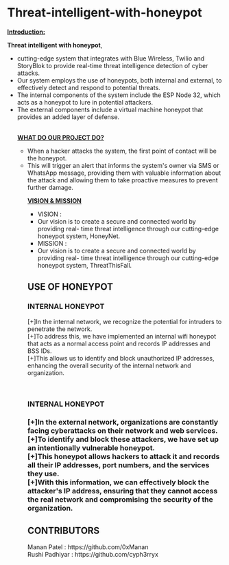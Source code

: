 # Threat-intelligent-with-honeypot


<span style="text-decoration: underline;"><strong>Introduction:</strong></span>

<b>Threat intelligent with honeypot</b>,  
<ul>
  <li>cutting-edge system that
integrates with Blue Wireless, Twilio and StoryBlok to
provide real-time threat intelligence detection of
cyber attacks.</li>
  <li>Our system employs the use of honeypots, both
internal and external, to effectively detect and
respond to potential threats.</li>
  <li>The internal components of the system include the
ESP Node 32, which acts as a honeypot to lure in
potential attackers.</li>
<li>The external components include a virtual machine
honeypot that provides an added layer of defense.
  </li>

  
  <br>
  
  <span style="text-decoration: underline;"><strong>WHAT DO OUR PROJECT DO?</strong></span>
<ul>
	<li>When a hacker attacks the system, the first point of
contact will be the honeypot.</li>
	<li>This will trigger an alert that informs the system's owner
via SMS or WhatsApp message, providing them with
valuable information about the attack and allowing
them to take proactive measures to prevent further
damage.</li>
	
<span style="text-decoration: underline;"><strong>VISION & MISSION</strong></span>
<ul>
	<li>VISION :</li>
	<li>Our vision is to create a secure and
connected world by providing real-
time threat intelligence through our
cutting-edge honeypot system,
HoneyNet.</li>
	
  
  <li>MISSION :</li>
  <li>Our vision is to create a secure and
connected world by providing real-
time threat intelligence through our
cutting-edge honeypot system,
ThreatThisFall.</li>
</ul>


<h2>USE OF HONEYPOT</h2>
  <h3>INTERNAL HONEYPOT</h3>
 <p>[+]In the internal network, we recognize
the potential for intruders to penetrate
the network.<br>
    [+]To address this, we have implemented
an internal wifi honeypot that acts as a
normal access point and records IP
addresses and BSS IDs.<br>
    [+]This allows us to identify and block
unauthorized IP addresses, enhancing
the overall security of the internal
network and organization.
</p> 
<br>
<h3>INTERNAL HONEYPOT<h3>
  <p>[+]In the external network, organizations are constantly
facing cyberattacks on their network and web services.<br>
    [+]To identify and block these attackers, we have set up
an intentionally vulnerable honeypot.<br>
    [+]This honeypot allows hackers to attack it and records
all their IP addresses, port numbers, and the services
they use.<br>
    [+]With this information, we can effectively block the
attacker's IP address, ensuring that they cannot access
the real network and compromising the security of the
organization.</p>
  
  
  <h2>CONTRIBUTORS</h2>
  <P>
  Manan Patel : https://github.com/0xManan <br>
  Rushi Padhiyar :  https://github.com/cyph3rryx
  </P>
